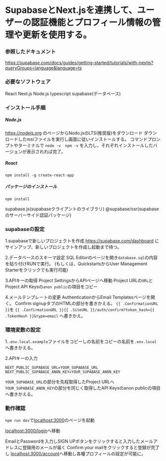 # SupabaseとNext.jsを連携して、ユーザーの認証機能とプロフィール情報の管理や更新を使用する。

### 参照したドキュメント

https://supabase.com/docs/guides/getting-started/tutorials/with-nextjs?queryGroups=language&language=ts



### 必要なソフトウェア

React
Next.js
Node.js
typescript
supabase(データベース)


### インストール手順

##### Node.js
https://nodejs.org のページからNodo.jsのLTS(推奨版)をダウンロード
ダウンロードしたmsiファイルを実行し画面に従いインストールする。
コマンドプロンプトやターミナルで
`node -v`　`npm -v`
を入力し、それぞれインストールしたバージョンが表示されれば完了。

##### React
`npm install -g create-react-app`


##### パッケージのインストール
`npm install`

supabase.js(supabaseクライアントのライブラリ)
@supabase/ssr(supabaseのサーバーサイド認証パッケージ)



### supabaseの設定

1.supabaseで新しいプロジェクトを作成
 https://supabase.com/dashboard にサインアップ、新しいプロジェクトを作成し起動まで待つ。

2.データベースのスキーマ設定
SQL Editorのページを開き`database.sql`の内容を貼り付けRUNで実行。
(もしくは、QuickstartsからUser Management Starterをクリックでも実行可能)


3.APIキーの取得
Project SettingsからAPIページへ移動
Project URLの`URL`とProject API Keysの`anon public`の項目をコピー

4.メールテンプレートの変更
AuthenticationからEmail Templatesページを開く。
Confirm signupタブのHTMLの部分を書きかえる。
`{{ .ConfirmationURL }}`を
`{{ .ConfirmationURL }}{{ .SiteURL }}/auth/confirm?token_hash={{ .TokenHash }}&type=email`
へ書きかえ。



### 環境変数の設定

1.`.env.local.example`ファイルをコピーしの名前をコピーの名前を`.env.local`へ書きかえる。

2.APIキーの入力

```.env.local
NEXT_PUBLIC_SUPABASE_URL=YOUR_SUPABASE_URL
NEXT_PUBLIC_SUPABASE_ANON_KEY=YOUR_SUPABASE_ANON_KEY
```

`YOUR_SUPABASE_URL`の部分を先程取得したProject URLへ
`YOUR_SUPABASE_ANON_KEY`の部分を同じく取得したAPI Keysのanon publicの項目へ書きかえる。



### 動作確認

`npm run dev`で[localhost:3000](http://localhost:3000)のページを起動

[localhost:3000/login](http://localhost:3000/login)へ移動

EmailとPasswordを入力しSIGN UPボタンをクリックすると入力したメールアドレスに登録用のメールが届く
Confirm your mailをクリックすると登録が完了し
[localhost:3000/account](http://localhost:3000/account)へ移動し各種プロフィールの設定が可能に。
